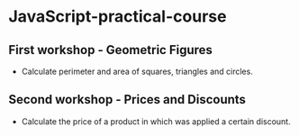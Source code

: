 # JavaScript-practical-course

## First workshop - Geometric Figures

- Calculate perimeter and area of squares, triangles and circles.

## Second workshop - Prices and Discounts

- Calculate the price of a product in which was applied a certain discount.
